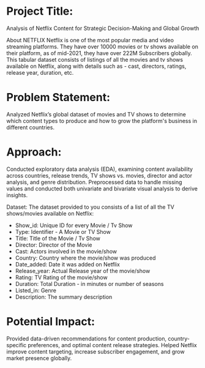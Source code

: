 # Project Title:
Analysis of Netflix Content for Strategic Decision-Making and Global Growth

About NETFLIX
Netflix is one of the most popular media and video streaming platforms. They have over 10000 movies or tv shows available on their platform, as of mid-2021, 
they have over 222M Subscribers globally. This tabular dataset consists of listings of all the movies and tv shows available on Netflix, along with details 
such as - cast, directors, ratings, release year, duration, etc.


# Problem Statement:
Analyzed Netflix’s global dataset of movies and TV shows to determine which content types to produce and how to grow the platform's business in different countries.

# Approach:
Conducted exploratory data analysis (EDA), examining content availability across countries, release trends, TV shows vs. movies, director and actor analysis, and genre distribution. Preprocessed data to handle missing values and conducted both univariate and bivariate visual analysis to derive insights.

Dataset:
The dataset provided to you consists of a list of all the TV shows/movies available on Netflix:

- Show_id: Unique ID for every Movie / Tv Show
- Type: Identifier - A Movie or TV Show
- Title: Title of the Movie / Tv Show
- Director: Director of the Movie
- Cast: Actors involved in the movie/show
- Country: Country where the movie/show was produced
- Date_added: Date it was added on Netflix
- Release_year: Actual Release year of the movie/show
- Rating: TV Rating of the movie/show
- Duration: Total Duration - in minutes or number of seasons
- Listed_in: Genre
- Description: The summary description

# Potential Impact:
Provided data-driven recommendations for content production, country-specific preferences, and optimal content release strategies. Helped Netflix improve content targeting, increase subscriber engagement, and grow market presence globally.

